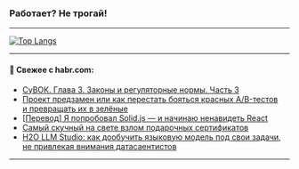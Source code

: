 ### Работает? Не трогай!

---
<!--
#### 🛠️ Technical stack:

![Java](https://img.shields.io/badge/Java-informational?logo=Oracle&style=flat&logoColor=white&color=FF4500)
![Kotlin](https://img.shields.io/badge/Kotlin-informational?logo=Kotlin&style=flat&logoColor=white&color=774D97)
![TS](https://img.shields.io/badge/TypeScript-informational?logo=typeScript&style=flat&logoColor=black&color=017acc)
![Python](https://img.shields.io/badge/Python-informational?logo=Python&style=flat&logoColor=black&color=ffdd54) <br>
![Spring](https://img.shields.io/badge/Spring-informational?logo=Spring&style=flat&logoColor=white&color=6DB33F) 
![SpringBoot](https://img.shields.io/badge/SpringBoot-informational?logo=SpringBoot&style=flat&logoColor=white&color=6DB33F)
![Nest](https://img.shields.io/badge/NestJS-informational?logo=NestJS&style=flat&logoColor=white&color=E0234E) 
![NodeJS](https://img.shields.io/badge/NodeJS-informational?logo=node.js&style=flat&logoColor=white&color=70A760)<br>
![PostgreSQL](https://img.shields.io/badge/PostgreSQL-informational?logo=PostgreSQL&style=flat&logoColor=white&color=DAA520)
![MongoDB](https://img.shields.io/badge/MongoDB-informational?logo=MongoDB&style=flat&logoColor=white&color=870000)
![Apache](https://img.shields.io/badge/Apache-informational?logo=apache&style=flat&logoColor=white&color=f74e28)

___ 
-->

<!--- #### 🛠️ : --->

[![Top Langs](https://github-readme-stats-82jvfl3w3-advtsettinggmailcoms-projects.vercel.app/api/top-langs/?username=zloylis&langs_count=10&hide_title=true&title_color=e6edf3&size_weight=0.5&count_weight=0.5&layout=compact&hide_progress=true&hide_border=true&theme=dracula&hide=css,makefile,cmake)](https://github.com/zloylis)

<!---


####  :octocat:&nbsp;&nbsp; Статистика:

![GitHub stats](https://github-readme-stats-u2qms2cxw-advtsettinggmailcoms-projects.vercel.app/api?username=zloylis&show_icons=true&hide_border=true&theme=dracula&title_color=e6edf3&include_all_commits=true&count_private=true&hide_rank=false&hide_title=true&rank_icon=github)
-->
---

#### 💬 Свежее с habr.com:

<!-- BLOG-POST-LIST:START -->
- [CyBОК. Глава 3. Законы и регуляторные нормы. Часть 3](https://habr.com/ru/companies/securityvison/articles/957132/?utm_source=habrahabr&utm_medium=rss&utm_campaign=957132)
- [Проект предзамен или как перестать бояться красных A/B-тестов и превращать их в зелёные](https://habr.com/ru/companies/kuper/articles/956514/?utm_source=habrahabr&utm_medium=rss&utm_campaign=956514)
- [[Перевод] Я попробовал Solid.js — и начинаю ненавидеть React](https://habr.com/ru/articles/955800/?utm_source=habrahabr&utm_medium=rss&utm_campaign=955800)
- [Самый скучный на свете взлом подарочных сертификатов](https://habr.com/ru/articles/956174/?utm_source=habrahabr&utm_medium=rss&utm_campaign=956174)
- [H2O LLM Studio: как дообучить языковую модель под свои задачи, не привлекая внимания датасаентистов](https://habr.com/ru/companies/vktech/articles/957078/?utm_source=habrahabr&utm_medium=rss&utm_campaign=957078)
<!-- BLOG-POST-LIST:END -->

---
